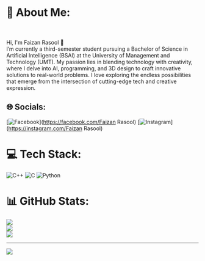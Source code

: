 # 💫 About Me:
<br><br>Hi, I'm Faizan Rasool 👋<br>I’m currently a third-semester student pursuing a Bachelor of Science in Artificial Intelligence (BSAI) at the University of Management and Technology (UMT). My passion lies in blending technology with creativity, where I delve into AI, programming, and 3D design to craft innovative solutions to real-world problems. I love exploring the endless possibilities that emerge from the intersection of cutting-edge tech and creative expression.


## 🌐 Socials:
[![Facebook](https://img.shields.io/badge/Facebook-%231877F2.svg?logo=Facebook&logoColor=white)](https://facebook.com/Faizan Rasool) [![Instagram](https://img.shields.io/badge/Instagram-%23E4405F.svg?logo=Instagram&logoColor=white)](https://instagram.com/Faizan Rasool) 

# 💻 Tech Stack:
![C++](https://img.shields.io/badge/c++-%2300599C.svg?style=for-the-badge&logo=c%2B%2B&logoColor=white) ![C](https://img.shields.io/badge/c-%2300599C.svg?style=for-the-badge&logo=c&logoColor=white) ![Python](https://img.shields.io/badge/python-3670A0?style=for-the-badge&logo=python&logoColor=ffdd54)
# 📊 GitHub Stats:
![](https://github-readme-stats.vercel.app/api?username=Faizanras00l&theme=dark&hide_border=false&include_all_commits=false&count_private=false)<br/>
![](https://github-readme-streak-stats.herokuapp.com/?user=Faizanras00l&theme=dark&hide_border=false)<br/>
![](https://github-readme-stats.vercel.app/api/top-langs/?username=Faizanras00l&theme=dark&hide_border=false&include_all_commits=false&count_private=false&layout=compact)

---
[![](https://visitcount.itsvg.in/api?id=Faizanras00l&icon=0&color=0)](https://visitcount.itsvg.in)

<!-- Proudly created with GPRM ( https://gprm.itsvg.in ) -->
